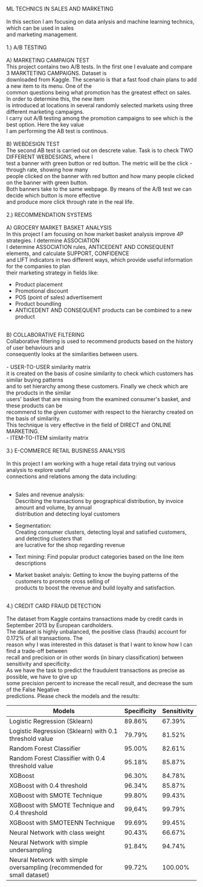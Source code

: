 ML TECHNICS IN SALES AND MARKETING<br/>
<br/>
In this section I am focusing on data anlysis and machine learning technics, which can be used in sales <br/>
and marketing management.<br/>
<br/>
1.) A/B TESTING<br/>
<br/>
A) MARKETING CAMPAIGN TEST<br/>
This project contains two A/B tests. In the first one I evaluate and compare 3 MARKTETING CAMPAIGNS. Dataset is <br/>
downloaded from Kaggle. The scenario is that a fast food chain plans to add a new item to its menu. One of the <br/>
common questions being what promotion has the greatest effect on sales. In order to determine this, the new item <br/>
is introduced at locations in several randomly selected markets using three different marketing campaigns.  <br/>
I carry out A/B testing among the promotion campaigns to see which is the best option. Here the key value  <br/>
I am performing the AB test is continous. <br/>
<br/>
B) WEBDESIGN TEST<br/>
The second AB test is carried out on descrete value. Task is to check TWO DIFFERENT WEBDESIGNS, where I  <br/>
test a banner with green button or red button. The metric will be the click -through rate, showing how many <br/>
people clicked on the banner with red button and how many people clicked on the banner with green button.   <br/>
Both banners take to the same webpage. By means of the A/B test we can decide which button is more effective  <br/>
and produce more click through rate in the real life.<br/>
<br/>
2.) RECOMMENDATION SYSTEMS<br/>
<br/>
A) GROCERY MARKET BASKET ANALYSIS<br/>
In this project I am focusing on how market basket analysis improve 4P strategies. I determine ASSOCIATION<br/>
I determine ASSOCIATION rules, ANTICEDENT AND CONSEQUENT elements, and calculate SUPPORT, CONFIDENCE   <br/>
and LIFT indicators in two different ways, which provide useful information for the companies to plan   <br/>
their marketing strategy in fields like:
<br/>
- Product placement<br/>
- Promotional discount<br/>
- POS (point of sales) advertisement <br/>
- Product boundling<br/>
- ANTICEDENT AND CONSEQUENT products can be combined to a new product<br/>
 <br/>
 B) COLLABORATIVE FILTERING<br/>
 Collaborative filtering is used to recommend products based on the history of user behaviours and<br/>
consequently looks at the similarities between users. <br/>
<br/>
- USER-TO-USER similarity matrix   <br/>
it is created on the basis of cosine similarity to check which customers has similar buying patterns  <br/>
and to set hierarchy among these customers. Finally we check which are the products in the similar  <br/>
users' basket that are missing from the examined consumer's basket, and these products can be   <br/>
recommend to the given customer with respect to the hierarchy created on the basis of similarity.<br/>
This technique is very effective in the field of DIRECT and ONLINE MARKETING.
<br/>
- ITEM-TO-ITEM similarity matrix   <br/>
 <br/>
3.) E-COMMERCE RETAIL BUSINESS ANALYSIS<br/>
<br/>
In this project I am working with a huge retail data trying out various analysis to explore useful <br/>
connections and relations among the data including:<br/>
<br/>

- Sales and revenue analysis:<br/>
 Describing the transactions by geographical distribution, by invoice amount and volume, by annual <br/>
 distribution and detecting loyal customers<br/>

- Segmentation: <br/>
 Creating consumer clusters, detecting loyal and satisfied customers, and detecting clusters that <br/>
 are lucrative for the shop regarding revenue <br/>

- Text mining: Find popular product categories based on the line item descriptions <br/>

- Market basket analyis: 
 Getting to know the buying patterns of the customers to promote cross selling of  <br/>
 products to boost the revenue and build loyalty and satisfaction.<br/>
<br/>
 4.) CREDIT CARD FRAUD DETECTION<br/>
 <br/>
 The dataset from Kaggle contains transactions made by credit cards in September 2013 by European cardholders. <br/>
 The dataset is highly unbalanced, the positive class (frauds) account for 0.172% of all transactions. The <br/>
 reason why I was interested in this dataset is that I want to know how I can find a trade-off between <br/>
  recall and precision or in other words (in binary classification) between sensitivity and specificity.  <br/>
  As we have the task to predict the fraudulent transactions as precise as possible, we have to give up  <br/>
  some precision percent to increase the recall result, and decrease the sum of the False Negative <br/>
  predictions. Please check the models and the results:<br/>
   
   |           Models           | Specificity | Sensitivity |
|----------------------------|--------------------|-------------------|
| Logistic Regression (Sklearn) |        89.86%        |       67.39%        |    
| Logistic Regression (Sklearn) with 0.1 threshold value|        79.79%        |      81.52%       |        
| Random Forest Classifier |        95.00%       |       82.61%        |      
| Random Forest Classifier with 0.4 threshold value |        95.18%      |       85.87%        |   
| XGBoost|        96.30%       |       84.78%        |  
| XGBoost with 0.4 threshold | 96.34%  | 85.87% |  
|       XGBoost with SMOTE Technique         |        99.80%       |       99.43%        |   
|        XGBoost with SMOTE Technique and 0.4 threshold          |        99,64%     |       99.79%       |   
|         XGBoost with SMOTEENN Technique          |        99.69%      |       99.45%        | 
|         Neural Network with class weight          |        90.43%      |       66.67%        | 
|         Neural Network with simple undersampling        |        91.84%     |       94.74%        | 
|         Neural Network with simple oversampling (recommended for small dataset)        |        99.72%      |       100.00%        | 

  
 
